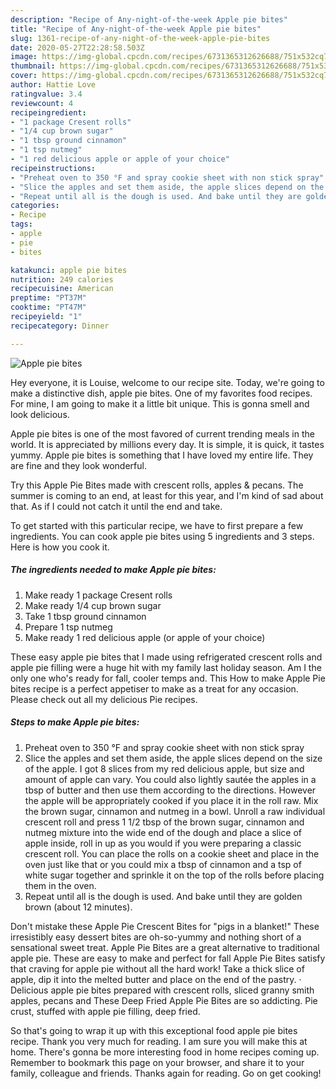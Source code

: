 ```yaml
---
description: "Recipe of Any-night-of-the-week Apple pie bites"
title: "Recipe of Any-night-of-the-week Apple pie bites"
slug: 1361-recipe-of-any-night-of-the-week-apple-pie-bites
date: 2020-05-27T22:28:58.503Z
image: https://img-global.cpcdn.com/recipes/6731365312626688/751x532cq70/apple-pie-bites-recipe-main-photo.jpg
thumbnail: https://img-global.cpcdn.com/recipes/6731365312626688/751x532cq70/apple-pie-bites-recipe-main-photo.jpg
cover: https://img-global.cpcdn.com/recipes/6731365312626688/751x532cq70/apple-pie-bites-recipe-main-photo.jpg
author: Hattie Love
ratingvalue: 3.4
reviewcount: 4
recipeingredient:
- "1 package Cresent rolls"
- "1/4 cup brown sugar"
- "1 tbsp ground cinnamon"
- "1 tsp nutmeg"
- "1 red delicious apple or apple of your choice"
recipeinstructions:
- "Preheat oven to 350 °F and spray cookie sheet with non stick spray"
- "Slice the apples and set them aside, the apple slices depend on the size of the apple.  I got 8 slices from my red delicious apple, but size and amount of apple can vary.  You could also lightly sautée the apples in a tbsp of butter and then use them according to the directions. However the apple will be appropriately cooked if you place it in the roll raw. Mix the brown sugar, cinnamon and nutmeg in a bowl. Unroll a raw individual crescent roll and press 1 1/2 tbsp of the brown sugar, cinnamon and nutmeg mixture into the wide end of the dough and place a slice of apple inside, roll in up as you would if you were preparing a classic crescent roll.  You can place the rolls on a cookie sheet and place in the oven just like that or you could mix a tbsp of cinnamon and a tsp of white sugar together and sprinkle it on the top of the rolls before placing them in the oven."
- "Repeat until all is the dough is used. And bake until they are golden brown (about 12 minutes)."
categories:
- Recipe
tags:
- apple
- pie
- bites

katakunci: apple pie bites 
nutrition: 249 calories
recipecuisine: American
preptime: "PT37M"
cooktime: "PT47M"
recipeyield: "1"
recipecategory: Dinner

---
```



![Apple pie bites](https://img-global.cpcdn.com/recipes/6731365312626688/751x532cq70/apple-pie-bites-recipe-main-photo.jpg)

Hey everyone, it is Louise, welcome to our recipe site. Today, we're going to make a distinctive dish, apple pie bites. One of my favorites food recipes. For mine, I am going to make it a little bit unique. This is gonna smell and look delicious.

Apple pie bites is one of the most favored of current trending meals in the world. It is appreciated by millions every day. It is simple, it is quick, it tastes yummy. Apple pie bites is something that I have loved my entire life. They are fine and they look wonderful.

Try this Apple Pie Bites made with crescent rolls, apples &amp; pecans. The summer is coming to an end, at least for this year, and I&#39;m kind of sad about that. As if I could not catch it until the end and take.


To get started with this particular recipe, we have to first prepare a few ingredients. You can cook apple pie bites using 5 ingredients and 3 steps. Here is how you cook it.

<!--inarticleads1-->

##### The ingredients needed to make Apple pie bites:

1. Make ready 1 package Cresent rolls
1. Make ready 1/4 cup brown sugar
1. Take 1 tbsp ground cinnamon
1. Prepare 1 tsp nutmeg
1. Make ready 1 red delicious apple (or apple of your choice)


These easy apple pie bites that I made using refrigerated crescent rolls and apple pie filling were a huge hit with my family last holiday season. Am I the only one who&#39;s ready for fall, cooler temps and. This How to make Apple Pie bites recipe is a perfect appetiser to make as a treat for any occasion. Please check out all my delicious Pie recipes. 

<!--inarticleads2-->

##### Steps to make Apple pie bites:

1. Preheat oven to 350 °F and spray cookie sheet with non stick spray
1. Slice the apples and set them aside, the apple slices depend on the size of the apple.  I got 8 slices from my red delicious apple, but size and amount of apple can vary.  You could also lightly sautée the apples in a tbsp of butter and then use them according to the directions. However the apple will be appropriately cooked if you place it in the roll raw. Mix the brown sugar, cinnamon and nutmeg in a bowl. Unroll a raw individual crescent roll and press 1 1/2 tbsp of the brown sugar, cinnamon and nutmeg mixture into the wide end of the dough and place a slice of apple inside, roll in up as you would if you were preparing a classic crescent roll.  You can place the rolls on a cookie sheet and place in the oven just like that or you could mix a tbsp of cinnamon and a tsp of white sugar together and sprinkle it on the top of the rolls before placing them in the oven.
1. Repeat until all is the dough is used. And bake until they are golden brown (about 12 minutes).


Don&#39;t mistake these Apple Pie Crescent Bites for &#34;pigs in a blanket!&#34; These irresistibly easy dessert bites are oh-so-yummy and nothing short of a sensational sweet treat. Apple Pie Bites are a great alternative to traditional apple pie. These are easy to make and perfect for fall Apple Pie Bites satisfy that craving for apple pie without all the hard work! Take a thick slice of apple, dip it into the melted butter and place on the end of the pastry. · Delicious apple pie bites prepared with crescent rolls, sliced granny smith apples, pecans and These Deep Fried Apple Pie Bites are so addicting. Pie crust, stuffed with apple pie filling, deep fried. 

So that's going to wrap it up with this exceptional food apple pie bites recipe. Thank you very much for reading. I am sure you will make this at home. There's gonna be more interesting food in home recipes coming up. Remember to bookmark this page on your browser, and share it to your family, colleague and friends. Thanks again for reading. Go on get cooking!

